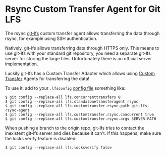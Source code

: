# Rsync Custom Transfer Agent for Git LFS

The rsync [git-lfs](https://git-lfs.github.com/) custom transfer agent allows
transferring the data through rsync, for example using SSH authentication.

Natively, git-lfs allows transferring data through HTTPS only.
This means to use git-lfs with your standard git repository,
you need a separate git-lfs server for storing the large files.
Unfortunately there is no official server implementation.

Luckily git-lfs has a Custom Transfer Adapter which allows using [Custom Transfer](https://github.com/git-lfs/git-lfs/blob/master/docs/custom-transfers.md)
Agents for transferring the data!

To use it, add to your `.lfsconfig`
[config file](https://github.com/git-lfs/git-lfs/blob/master/docs/man/git-lfs-config.5.ronn)
something like:
```
$ git config --replace-all lfs.concurrenttransfers 8
$ git config --replace-all lfs.standalonetransferagent rsync
$ git config --replace-all lfs.customtransfer.rsync.path git-lfs-rsync-agent
$ git config --replace-all lfs.customtransfer.rsync.concurrent true
$ git config --replace-all lfs.customtransfer.rsync.args SERVER:PATH
```

When pushing a branch to the origin repo, git-lfs tries to contact the inexistent
git-lfs server and dies because it can't. If this happens, make sure the locks
verify feature is disabled:
```
$ git config --replace-all lfs.locksverify false

```
